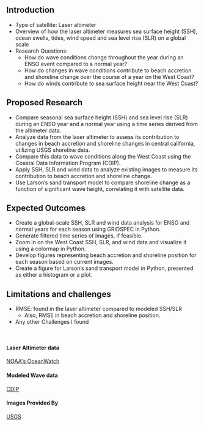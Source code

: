 ## Introduction
  -	Type of satellite: Laser altimeter
  -	Overview of how the laser altimeter measures sea surface height (SSH), ocean swells, tides, wind speed and sea level         rise (SLR) on a global scale
  -	Research Questions:
    -	How do wave conditions change throughout the year during an ENSO event compared to a normal year?
    -	How do changes in wave conditions contribute to beach accretion and shoreline change over the course of a year on the       West Coast?
    -	How do winds contribute to sea surface height near the West Coast?
## Proposed Research
  -	Compare seasonal sea surface height (SSH) and sea level rise (SLR) during an ENSO year and a normal year using a time       series derived from the altimeter data.
  -	Analyze data from the laser altimeter to assess its contribution to changes in beach accretion and shoreline changes         in central california, utilizing USGS shoreline data.
  -	Compare this data to wave conditions along the West Coast using the Coastal Data Information Program (CDIP).
  -	Apply SSH, SLR and wind data to analyze existing images to measure its contribution to beach accretion and shoreline        change.
  -	Use Larson’s sand transport model to compare shoreline change as a function of significant wave height, correlating         it with satellite data.
## Expected Outcomes
  -	Create a global-scale SSH, SLR and wind data analysis for ENSO and normal years for each season using GRIDSPEC in           Python.
  - Generate filtered time series of images, if feasible.
  - Zoom in on the West Coast SSH, SLR, and wind data and visualize it using a colormap in Python.
  -  Develop figures representing beach accretion and shoreline position for each season based on current images.
  -  Create a figure for Larson’s sand transport model in Python, presented as either a histogram or a plot.
## Limitations and challenges
- 	RMSE: found in the laser altimeter compared to modeled SSH/SLR
    -  Also, RMSE in beach accretion and shoreline position. 
- 	Any other Challenges I found 





<br>

#### Laser Altimeter data
[NOAA's OceanWatch](https://oceanwatch.noaa.gov/cwn/product-families/sea-surface-height.html)

#### Modeled Wave data
[CDIP](https://cdip.ucsd.edu/mops/)

#### Images Provided By
[USGS](https://www.usgs.gov/centers/pcmsc)
